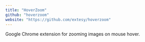 ```yaml
---
title: "HoverZoom"
github: "hoverzoom"
website: "https://github.com/extesy/hoverzoom"
---
```


Google Chrome extension for zooming images on mouse hover.

